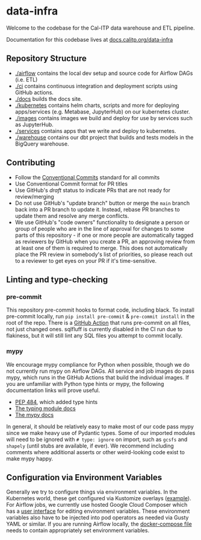 # data-infra

Welcome to the codebase for the Cal-ITP data warehouse and ETL pipeline.

Documentation for this codebase lives at [docs.calitp.org/data-infra](https://docs.calitp.org/data-infra/)

## Repository Structure

* [./airflow](./airflow) contains the local dev setup and source code for Airflow DAGs (i.e. ETL)
* [./ci](./ci) contains continuous integration and deployment scripts using GitHub actions.
* [./docs](./docs) builds the docs site.
* [./kubernetes](./kubernetes) contains helm charts, scripts and more for deploying apps/services (e.g. Metabase, JupyterHub) on our kubernetes cluster.
* [./images](./images) contains images we build and deploy for use by services such as JupyterHub.
* [./services](./services) contains apps that we write and deploy to kubernetes.
* [./warehouse](./warehouse) contains our dbt project that builds and tests models in the BigQuery warehouse.

## Contributing

* Follow the [Conventional Commits](https://www.conventionalcommits.org/en/v1.0.0/) standard for all commits
* Use Conventional Commit format for PR titles
* Use GitHub's *draft* status to indicate PRs that are not ready for review/merging
* Do not use GitHub's "update branch" button or merge the `main` branch back into a PR branch to update it. Instead, rebase PR branches to update them and resolve any merge conflicts.
* We use GitHub's "code owners" functionality to designate a person or group of people who are in the line of approval for changes to some parts of this repository - if one or more people are automatically tagged as reviewers by GitHub when you create a PR, an approving review from at least one of them is required to merge. This does not automatically place the PR review in somebody's list of priorities, so please reach out to a reviewer to get eyes on your PR if it's time-sensitive.

## Linting and type-checking

### pre-commit

This repository pre-commit hooks to format code, including black. To install
pre-commit locally, run `pip install pre-commit` & `pre-commit install`
in the root of the repo. There is a [GitHub Action](./github/workflows/lint.yml)
that runs pre-commit on all files, not just changed ones. sqlfluff is currently
disabled in the CI run due to flakiness, but it will still lint any SQL files
you attempt to commit locally.

### mypy

We encourage mypy compliance for Python when possible, though we do not
currently run mypy on Airflow DAGs. All service and job images do pass mypy,
which runs in the GitHub Actions that build the individual images. If you are
unfamiliar with Python type hints or mypy, the following documentation links
will prove useful.

* [PEP 484](https://peps.python.org/pep-0484/), which added type hints
* [The typing module docs](https://docs.python.org/3/library/typing.html)
* [The mypy docs](https://mypy.readthedocs.io/en/stable/)

In general, it should be relatively easy to make most of our code pass mypy
since we make heavy use of Pydantic types. Some of our imported modules will
need to be ignored with `# type: ignore` on import, such as `gcsfs`
and `shapely` (until stubs are available, if ever). We recommend including
comments where additional asserts or other weird-looking code exist to make mypy
happy.

## Configuration via Environment Variables

Generally we try to configure things via environment variables. In the Kubernetes
world, these get configured via Kustomize overlays ([example](./kubernetes/apps/overlays/gtfs-rt-archiver-v3-prod/archiver-channel-vars.yaml)).
For Airflow jobs, we currently use hosted Google Cloud Composer which has a
[user interface](https://console.cloud.google.com/composer/environments/detail/us-west2/calitp-airflow2-prod/variables)
for editing environment variables. These environment variables also have to be
injected into pod operators as needed via Gusty YAML or similar. If you are
running Airflow locally, the [docker-compose file](./airflow/docker-compose.yaml)
needs to contain appropriately set environment variables.
